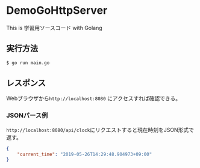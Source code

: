 # DemoGoHttpServer

This is 学習用ソースコード with Golang


## 実行方法

```sh
$ go run main.go
```

## レスポンス

Webブラウザから`http://localhost:8080` にアクセスすれば確認できる。

### JSONパース例

`http://localhost:8080/api/clock`にリクエストすると現在時刻をJSON形式で返す。

```JSON
{
	"current_time": "2019-05-26T14:29:48.904973+09:00"
}
```
